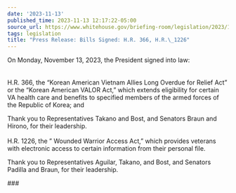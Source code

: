 ```yaml
---
date: '2023-11-13'
published_time: 2023-11-13 12:17:22-05:00
source_url: https://www.whitehouse.gov/briefing-room/legislation/2023/11/13/press-release-bills-signed-h-r-366-h-r-1226/
tags: legislation
title: "Press Release: Bills Signed: H.R. 366, H.R.\_1226"
---
```

 
On Monday, November 13, 2023, the President signed into law:  
   
   
H.R. 366, the “Korean American Vietnam Allies Long Overdue for Relief
Act” or the “Korean American VALOR Act,” which extends eligibility for
certain VA health care and benefits to specified members of the armed
forces of the Republic of Korea; and

Thank you to Representatives Takano and Bost, and Senators Braun and
Hirono, for their leadership.  
   
H.R. 1226, the ” Wounded Warrior Access Act,” which provides veterans
with electronic access to certain information from their personal file.

Thank you to Representatives Aguilar, Takano, and Bost, and Senators
Padilla and Braun, for their leadership.

\###
